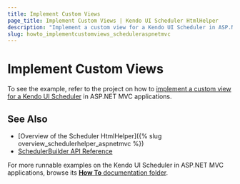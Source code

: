 ```yaml
---
title: Implement Custom Views
page_title: Implement Custom Views | Kendo UI Scheduler HtmlHelper
description: "Implement a custom view for a Kendo UI Scheduler in ASP.NET MVC applications."
slug: howto_implementcustomviews_scheduleraspnetmvc
---
```


# Implement Custom Views

To see the example, refer to the project on how to [implement a custom view for a Kendo UI Scheduler](https://github.com/telerik/ui-for-aspnet-mvc-examples/tree/master/scheduler/scheduler-custom-view) in ASP.NET MVC applications.

## See Also

* [Overview of the Scheduler HtmlHelper]({% slug overview_schedulerhelper_aspnetmvc %})
* [SchedulerBuilder API Reference](../../../kendo-ui/api/Kendo.Mvc.UI.Fluent/SchedulerBuilder)

For more runnable examples on the Kendo UI Scheduler in ASP.NET MVC applications, browse its [**How To** documentation folder](/helpers/scheduler/how-to/).
